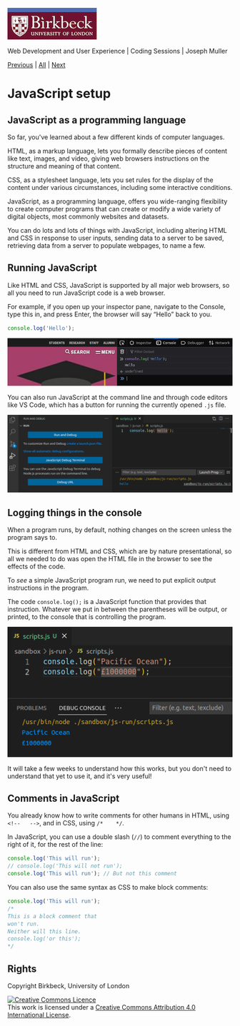 ![Birkbeck, University of London](images/birkbeck-logo.jpg)

Web Development and User Experience | Coding Sessions | Joseph Muller

[Previous](workshop-7.md) | [All](README.md) | [Next](javascript-values-and-data-types.md)

# JavaScript setup

## JavaScript as a programming language
So far, you've learned about a few different kinds of computer languages.

HTML, as a markup language, lets you formally describe pieces of content like text, images, and video, giving web browsers instructions on the structure and meaning of that content.

CSS, as a stylesheet language, lets you set rules for the display of the content under various circumstances, including some interactive conditions.

JavaScript, as a programming language, offers you wide-ranging flexibility to create computer programs that can create or modify a wide variety of digital objects, most commonly websites and datasets.

You can do lots and lots of things with JavaScript, including altering HTML and CSS in response to user inputs, sending data to a server to be saved, retrieving data from a server to populate webpages, to name a few.

## Running JavaScript

Like HTML and CSS, JavaScript is supported by all major web browsers, so all you need to run JavaScript code is a web browser.

For example, if you open up your inspector pane, navigate to the Console, type this in, and press Enter, the browser will say “Hello” back to you.

```javascript
console.log('Hello');
```

![Running JavaScript in the browser](images/javascript-run-in-browser.png)

You can also run JavaScript at the command line and through code editors like VS Code, which has a button for running the currently opened `.js` file.

![Running JavaScript in VS Code](images/javascript-run-in-vs-code.png)

## Logging things in the console

When a program runs, by default, nothing changes on the screen unless the program says to.

This is different from HTML and CSS, which are by nature presentational, so all we needed to do was open the HTML file in the browser to see the effects of the code.

To *see* a simple JavaScript program run, we need to put explicit output instructions in the program.

The code `console.log();` is a JavaScript function that provides that instruction. Whatever we put in between the parentheses will be output, or printed, to the console that is controlling the program.

![Logging “Pacific Ocean” and “£1000000” in the console](images/js-console-log.png)

It will take a few weeks to understand how this works, but you don't need to understand that yet to use it, and it's very useful!

## Comments in JavaScript

You already know how to write comments for other humans in HTML, using `<!--   -->`, and in CSS, using `/*    */`.

In JavaScript, you can use a double slash (`//`) to comment everything to the right of it, for the rest of the line:

```javascript
console.log('This will run');
// console.log('This will not run');
console.log('This will run'); // But not this comment
```

You can also use the same syntax as CSS to make block comments:

```javascript
console.log('This will run');
/*
This is a block comment that
won't run.
Neither will this line.
console.log('or this');
*/
```

## Rights
Copyright Birkbeck, University of London

<a rel="license" href="http://creativecommons.org/licenses/by/4.0/"><img alt="Creative Commons Licence" src="https://i.creativecommons.org/l/by/4.0/88x31.png" /></a><br />This work is licensed under a <a rel="license" href="http://creativecommons.org/licenses/by/4.0/">Creative Commons Attribution 4.0 International License</a>.
